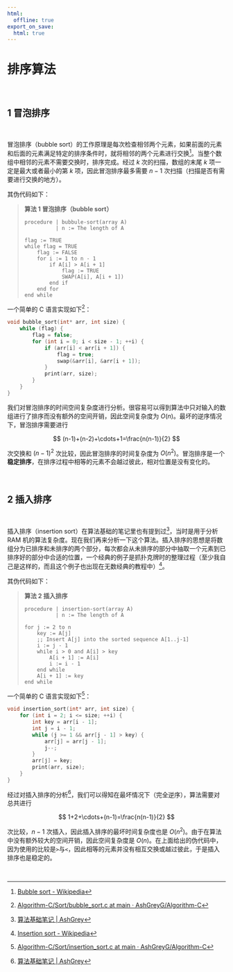 ```yaml
---
html:
  offline: true
export_on_save:
  html: true
---
```


# 排序算法

<br>

## 1 冒泡排序

<br>

冒泡排序（bubble sort）的工作原理是每次检查相邻两个元素，如果前面的元素和后面的元素满足特定的排序条件时，就将相邻的两个元素进行交换[^1]。当整个数组中相邻的元素不需要交换时，排序完成。经过 $k$ 次的扫描，数组的末尾 $k$ 项一定是最大或者最小的第 $k$ 项，因此冒泡排序最多需要 $n-1$ 次扫描（扫描是否有需要进行交换的地方）。

其伪代码如下：

> **算法 1 冒泡排序（bubble sort）**
>
> ``` pseudocode
> procedure | bubbule-sort(array A)
>           | n := The length of A
> 
> flag := TRUE
> while flag = TRUE
>     flag := FALSE
>     for i := 1 to n - 1
>         if A[i] > A[i + 1]
>             flag := TRUE
>             SWAP(A[i], A[i + 1])
>         end if
>     end for
> end while
> ```

一个简单的 C 语言实现如下[^2]：

``` c
void bubble_sort(int* arr, int size) {
    while (flag) {
        flag = false;
        for (int i = 0; i < size - 1; ++i) {
            if (arr[i] < arr[i + 1]) {
                flag = true;
                swap(&arr[i], &arr[i + 1]);
            }
            print(arr, size);
        }
    }
}
```

我们对冒泡排序的时间空间复杂度进行分析。很容易可以得到算法中只对输入的数组进行了排序而没有额外的空间开销，因此空间复杂度为 $O(n)$。最坏的逆序情况下，冒泡排序需要进行

$$
    (n-1)+(n-2)+\cdots+1=\frac{n(n-1)}{2}
$$

次交换和 $(n-1)^2$ 次比较，因此冒泡排序的时间复杂度为 $O(n^2)$。冒泡排序是一个**稳定排序**，在排序过程中相等的元素不会越过彼此，相对位置是没有变化的。

<br>

## 2 插入排序

<br>

插入排序（insertion sort）在算法基础的笔记里也有提到过[^3]，当时是用于分析 RAM 机的算法复杂度。现在我们再来分析一下这个算法。插入排序的思想是将数组分为已排序和未排序的两个部分，每次都会从未排序的部分中抽取一个元素到已排序好的部分中合适的位置，一个经典的例子是抓扑克牌时的整理过程（至少我自己是这样的，而且这个例子也出现在无数经典的教程中）[^4]。

其伪代码如下：

> **算法 2 插入排序**
>
> ``` pseudocode
> procedure | insertion-sort(array A)
>           | n := The length of A
>
> for j := 2 to n
>     key := A[j]
>     ;; Insert A[j] into the sorted sequence A[1..j-1]
>     i := j - 1
>     while i > 0 and A[i] > key
>         A[i + 1] := A[i]
>         i := i - 1
>     end while
>     A[i + 1] := key
> end while
> ```

一个简单的 C 语言实现如下[^5]：

``` c
void insertion_sort(int* arr, int size) {
    for (int i = 2; i <= size; ++i) {
        int key = arr[i - 1];
        int j = i - 1;
        while (j >= 1 && arr[j - 1] > key) {
            arr[j] = arr[j - 1];
            j--;
        }
        arr[j] = key;
        print(arr, size);
    }
}
```

经过对插入排序的分析[^3]，我们可以得知在最坏情况下（完全逆序），算法需要对总共进行

$$
    1+2+\cdots+(n-1)=\frac{n(n-1)}{2}
$$

次比较，$n-1$ 次插入，因此插入排序的最坏时间复杂度也是 $O(n^2)$。由于在算法中没有额外较大的空间开销，因此空间复杂度是 $O(n)$。在上面给出的伪代码中，因为使用的比较是`>`与`<`，因此相等的元素并没有相互交换或越过彼此，于是插入排序也是稳定的。

<br>

[^1]: [Bubble sort - Wikipedia](https://en.wikipedia.org/wiki/Bubble_sort)

[^2]: [Algorithm-C/Sort/bubble_sort.c at main · AshGreyG/Algorithm-C](https://github.com/AshGreyG/Algorithm-C/blob/main/Sort/bubble_sort.c)

[^3]: [算法基础笔记 | AshGrey](https://www.huaier-ashgrey.top/posts/%E7%AE%97%E6%B3%95%E5%9F%BA%E7%A1%80%E7%AC%94%E8%AE%B0/#11-%E4%BB%A5%E6%8F%92%E5%85%A5%E6%8E%92%E5%BA%8F%E4%B8%BA%E4%BE%8B%E5%88%86%E6%9E%90%E7%AE%97%E6%B3%95)

[^4]: [Insertion sort - Wikipedia](https://en.wikipedia.org/wiki/Insertion_sort)

[^5]: [Algorithm-C/Sort/insertion_sort.c at main · AshGreyG/Algorithm-C](https://github.com/AshGreyG/Algorithm-C/blob/main/Sort/insertion_sort.c)